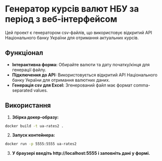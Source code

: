 # Генератор курсів валют НБУ за період з веб-інтерфейсом

Цей проект є генератором csv-файлів, що використовує відкритий API Національного банку України для отримання актуальних курсів.

## Функціонал

- **Інтерактивна форма:** Обирайте валюти та дату початку/кінця для генерації файлу.
- **Підключення до API:** Використовується відкритий API Національного банку України для отримання валютних даних.
- **Генерація csv для Excel:** Згенерований файл має формат comma-separated values.

## Використання

1. **Збірка докер-образу:**
```bash
docker build -t ua-rates2 .
```
2. **Запуск контейнера:**
```bash
docker run -p 5555:5555 ua-rates2
```
3. **У браузері введіть http://localhost:5555 і заповніть дані у формі.**
